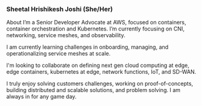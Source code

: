 ### Sheetal Hrishikesh Joshi (She/Her)

<!--
**sheetaljoshi/sheetaljoshi** is a ✨ _special_ ✨ repository because its `README.md` (this file) appears on your GitHub profile.

Here are some ideas to get you started:

- 🔭 I’m currently working on ...
- 🌱 I’m currently learning ...
- 👯 I’m looking to collaborate on ...
- 🤔 I’m looking for help with ...
- 💬 Ask me about ...
- 📫 How to reach me: ...
- 😄 Pronouns: ...
- ⚡ Fun fact: ...
-->
About
I’m a Senior Developer Advocate at AWS, focused on containers, container orchestration and Kubernetes. I’m currently focusing on CNI, networking, service meshes, and observability. 

I am currently learning challenges in onboarding, managing, and operationalizing service meshes at scale.

I'm looking to collaborate on defining next gen cloud computing at edge, edge containers, kubernetes at edge, network functions, IoT, and SD-WAN. 

I truly enjoy solving customers challenges, working on proof-of-concepts, building distributed and scalable solutions, and problem solving. I am always in for any game day.
